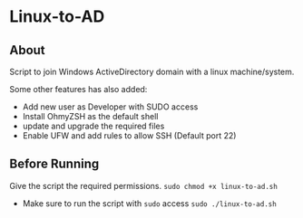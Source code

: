 # Linux-to-AD

## About

Script to join Windows ActiveDirectory domain with a linux machine/system.

Some other features has also added:

- Add new user as Developer with SUDO access
- Install OhmyZSH as the default shell
- update and upgrade the required files
- Enable UFW and add rules to allow SSH (Default port 22)

## Before Running

Give the script the required permissions.
`sudo chmod +x linux-to-ad.sh`

- Make sure to run the script with `sudo` access
`sudo ./linux-to-ad.sh`
